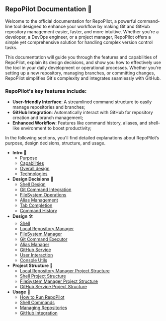 ## RepoPilot Documentation 📘

Welcome to the official documentation for RepoPilot, a powerful command-line tool designed to enhance your workflow by making Git and GitHub repository management easier, faster, and more intuitive. Whether you're a developer, a DevOps engineer, 
or a project manager, RepoPilot offers a simple yet comprehensive solution for handling complex version control tasks.

This documentation will guide you through the features and capabilities of RepoPilot, explain its design decisions, and show you how to effectively use the tool in your daily development or operational processes. 
Whether you're setting up a new repository, managing branches, or committing changes, RepoPilot simplifies Git's complexity and integrates seamlessly with GitHub.

### RepoPilot's key features include:

- **User-friendly Interface**: A streamlined command structure to easily manage repositories and branches;
- **GitHub Integration**: Automatically interact with GitHub for repository creation and branch management;
- **Enhanced Workflow**: Features like command history, aliases, and shell-like environment to boost productivity;
  
In the following sections, you'll find detailed explanations about RepoPilot’s purpose, design decisions, structure, and usage.

* **Intro** 📜
    - [Purpose](Docs/intro-purpose.md)
    - [Capabilities](Docs/intro-capabilities.md)
    - [Overall design](Docs/intro-design.md)
    - [Technologies](Docs/intro-technologies.md)
* **Design Decisions** 🧩
    - [Shell Design](Docs/design-decision-shell.md)
    - [Git Command Integration](Docs/design-decision-git-command-integration.md)
    - [FileSystem Operations](Docs/design-decision-filesystem-operations.md)
    - [Alias Management](Docs/design-decision-alias-managment.md)
    - [Tab Completion](Docs/design-decision-tab-completion.md)
    - [Command History](Docs/design-decision-command-history.md)
* **Design** 🛠️
    - [Shell](Docs/design-shell.md)
    - [Local Repository Manager](Docs/design-local-repository-manager.md)
    - [FileSystem Manager](Docs/design-topicarticle-service.md)
    - [Git Command Executor](Docs/design-privatehistory-service.md)
    - [Alias Manager](Docs/design-logcollection-service.md)
    - [GitHub Service](Docs/design-logcollection-service.md)
    - [User Interaction](Docs/design-logcollection-service.md)
    - [Console Utils](Docs/design-logcollection-service.md)
* **Project Structure** 📂
    - [Local Repository Manager Project Structure](Docs/project-structure-user-service.md)
    - [Shell Project Structure](Docs/project-structure-topic-article-service.md)
    - [FileSystem Manager Project Structure](Docs/project-structure-private-history-service.md)
    - [GitHub Service Project Structure](Docs/project-structure-public-history-service.md)
* **Usage** 🚀
   - [How to Run RepoPilot](Docs/usage-how-to-run.md)
   - [Shell Commands](Docs/usage-how-to-run.md)
   - [Managing Repositories](Docs/usage-how-to-run.md)
   - [GitHub Integration](Docs/usage-how-to-run.md)
